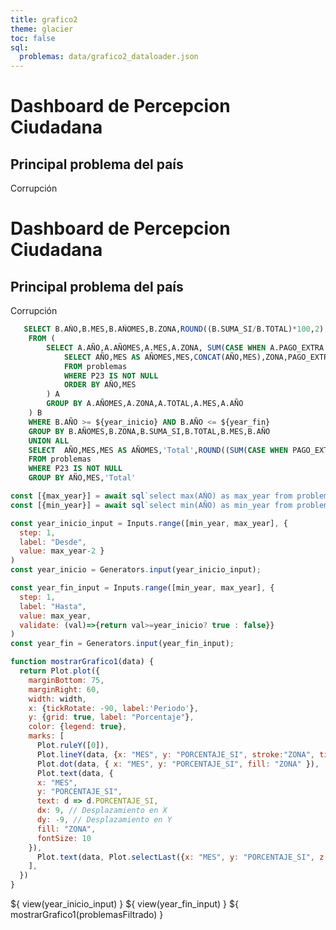 ```yaml
---
title: grafico2
theme: glacier
toc: false
sql:
  problemas: data/grafico2_dataloader.json
---
```


# Dashboard de Percepcion Ciudadana
<div class="grid grid-cols-4">
  <div class="card" style="color: inherit;">
    <h2>Principal problema del país</h2>
    <span class="big">Corrupción</span>
  </div>
</div>

<!-- GRÁFICO N° 01PERÚ: PRINCIPALES PROBLEMAS DEL PAÍS -->
# Dashboard de Percepcion Ciudadana

<div class="grid grid-cols-4">
  <div class="card" style="color: inherit;">
    <h2>Principal problema del país</h2>
    <span class="big">Corrupción</span>
  </div>
</div>


<!-- GRÁFICO N° 01PERÚ: PRINCIPALES PROBLEMAS DEL PAÍS -->
```sql id=problemasFiltrado
   SELECT B.AÑO,B.MES,B.AÑOMES,B.ZONA,ROUND((B.SUMA_SI/B.TOTAL)*100,2) AS PORCENTAJE_SI
    FROM (
        SELECT A.AÑO,A.AÑOMES,A.MES,A.ZONA, SUM(CASE WHEN A.PAGO_EXTRA = 'No' OR A.PAGO_EXTRA is NULL THEN A.FACTOR07 ELSE 0 END) SUMA_NO,SUM(CASE WHEN A.PAGO_EXTRA = 'Si' THEN A.FACTOR07 ELSE 0 END) SUMA_SI, A.TOTAL FROM (
            SELECT AÑO,MES AS AÑOMES,MES,CONCAT(AÑO,MES),ZONA,PAGO_EXTRA,FACTOR07,SUM(FACTOR07) OVER (PARTITION BY CONCAT(AÑO,MES_NOMBRE),ZONA) AS TOTAL
            FROM problemas
            WHERE P23 IS NOT NULL
            ORDER BY AÑO,MES
        ) A 
        GROUP BY A.AÑOMES,A.ZONA,A.TOTAL,A.MES,A.AÑO
    ) B 
    WHERE B.AÑO >= ${year_inicio} AND B.AÑO <= ${year_fin}
    GROUP BY B.AÑOMES,B.ZONA,B.SUMA_SI,B.TOTAL,B.MES,B.AÑO
    UNION ALL
    SELECT  AÑO,MES,MES AS AÑOMES,'Total',ROUND((SUM(CASE WHEN PAGO_EXTRA = 'Si' THEN FACTOR07 ELSE 0 END)/SUM(FACTOR07))*100,2) PORCENTAJE_SI
    FROM problemas                
    WHERE P23 IS NOT NULL 
    GROUP BY AÑO,MES,'Total'
```

```js
const [{max_year}] = await sql`select max(AÑO) as max_year from problemas`
const [{min_year}] = await sql`select min(AÑO) as min_year from problemas`

const year_inicio_input = Inputs.range([min_year, max_year], {
  step: 1,
  label: "Desde",
  value: max_year-2 }
)
const year_inicio = Generators.input(year_inicio_input);

const year_fin_input = Inputs.range([min_year, max_year], {
  step: 1,
  label: "Hasta",
  value: max_year,
  validate: (val)=>{return val>=year_inicio? true : false}}
)
const year_fin = Generators.input(year_fin_input);

function mostrarGrafico1(data) {
  return Plot.plot({
    marginBottom: 75,
    marginRight: 60,
    width: width,
    x: {tickRotate: -90, label:'Periodo'},
    y: {grid: true, label: "Porcentaje"},
    color: {legend: true},
    marks: [
      Plot.ruleY([0]),
      Plot.lineY(data, {x: "MES", y: "PORCENTAJE_SI", stroke:"ZONA", tip:true}),
      Plot.dot(data, { x: "MES", y: "PORCENTAJE_SI", fill: "ZONA" }),
      Plot.text(data, {
      x: "MES",
      y: "PORCENTAJE_SI",
      text: d => d.PORCENTAJE_SI,
      dx: 9, // Desplazamiento en X
      dy: -9, // Desplazamiento en Y
      fill: "ZONA",
      fontSize: 10
    }),
      Plot.text(data, Plot.selectLast({x: "MES", y: "PORCENTAJE_SI", z: "ZONA", text: "ZONA", textAnchor: "start", dx:1, dy: 0, fill: "ZONA", textOverflow:'ellipsis', lineWidth:8}))
    ],
  })
}
```
<div class="card">
  ${ view(year_inicio_input) }
  ${ view(year_fin_input) }
  ${ mostrarGrafico1(problemasFiltrado) }
</div>